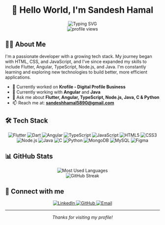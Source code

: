 # <div align="center">👋 Hello World, I'm Sandesh Hamal</div>

<div align="center">
  <img src="https://readme-typing-svg.herokuapp.com?font=Fira+Code&pause=1000&width=435&lines=Full+Stack+Developer;Flutter+Enthusiast;Angular+Developer;Java+Developer" alt="Typing SVG" />
</div>

<div align="center">
  <img src="https://komarev.com/ghpvc/?username=sssh199x&label=Profile%20views&color=0e75b6&style=flat" alt="profile views" />
</div>

## 👨‍💻 About Me

I'm a passionate developer with a growing tech stack. My journey began with HTML, CSS, and JavaScript, and I've since expanded my skills to include Flutter, Angular, TypeScript, Node.js, and Java. I'm constantly learning and exploring new technologies to build better, more efficient applications.

- 🔭 Currently worked on **Krofile - Digital Profile Business** 
- 🌱 Currently working with **Angular** and **Java**
- 💬 Ask me about **Flutter, Angular, TypeScript, Node.js, Java, C & Python**
- 📫 Reach me at: **sandeshhamal5890@gmail.com**

## 🛠️ Tech Stack

<div align="center">
  <img src="https://img.shields.io/badge/Flutter-02569B?style=for-the-badge&logo=flutter&logoColor=white" alt="Flutter" />
  <img src="https://img.shields.io/badge/Dart-0175C2?style=for-the-badge&logo=dart&logoColor=white" alt="Dart" />
  <img src="https://img.shields.io/badge/Angular-DD0031?style=for-the-badge&logo=angular&logoColor=white" alt="Angular" />
  <img src="https://img.shields.io/badge/TypeScript-007ACC?style=for-the-badge&logo=typescript&logoColor=white" alt="TypeScript" />
  <img src="https://img.shields.io/badge/JavaScript-F7DF1E?style=for-the-badge&logo=javascript&logoColor=black" alt="JavaScript" />
  <img src="https://img.shields.io/badge/HTML5-E34F26?style=for-the-badge&logo=html5&logoColor=white" alt="HTML5" />
  <img src="https://img.shields.io/badge/CSS3-1572B6?style=for-the-badge&logo=css3&logoColor=white" alt="CSS3" />
  <img src="https://img.shields.io/badge/Node.js-339933?style=for-the-badge&logo=nodedotjs&logoColor=white" alt="Node.js" />
  <img src="https://img.shields.io/badge/Java-ED8B00?style=for-the-badge&logo=java&logoColor=white" alt="Java" />
  <img src="https://img.shields.io/badge/C-00599C?style=for-the-badge&logo=c&logoColor=white" alt="C" />
  <img src="https://img.shields.io/badge/Python-3776AB?style=for-the-badge&logo=python&logoColor=white" alt="Python" />
  <img src="https://img.shields.io/badge/MongoDB-4EA94B?style=for-the-badge&logo=mongodb&logoColor=white" alt="MongoDB" />
  <img src="https://img.shields.io/badge/MySQL-005C84?style=for-the-badge&logo=mysql&logoColor=white" alt="MySQL" />
  <img src="https://img.shields.io/badge/Figma-F24E1E?style=for-the-badge&logo=figma&logoColor=white" alt="Figma" />
</div>

## 📊 GitHub Stats

<div align="center">
  <img src="https://github-readme-stats.vercel.app/api/top-langs?username=sssh199x&show_icons=true&theme=radical&locale=en&layout=compact" alt="Most Used Languages" />
</div>

<div align="center">
  <img src="https://github-readme-streak-stats.herokuapp.com/?user=sssh199x&theme=radical" alt="GitHub Streak" />
</div>

## 🤝 Connect with me

<div align="center">
  <a href="https://linkedin.com/in/sandesh-hamal-832b56284/" target="_blank">
    <img src="https://img.shields.io/badge/LinkedIn-0077B5?style=for-the-badge&logo=linkedin&logoColor=white" alt="LinkedIn" />
  </a>
  <a href="https://github.com/sssh199x" target="_blank">
    <img src="https://img.shields.io/badge/GitHub-100000?style=for-the-badge&logo=github&logoColor=white" alt="GitHub" />
  </a>
  <a href="mailto:sandeshhamal5890@gmail.com">
    <img src="https://img.shields.io/badge/Gmail-D14836?style=for-the-badge&logo=gmail&logoColor=white" alt="Email" />
  </a>
</div>

---

<div align="center">
  <em>Thanks for visiting my profile!</em>
</div>
